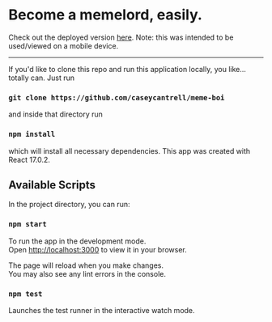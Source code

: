 # Become a memelord, easily.


Check out the deployed version [here](https://memeboi.netlify.app). Note: this was intended to be used/viewed on a mobile device.

---

If you'd like to clone this repo and run this application locally, you like... totally can. Just run


### `git clone https://github.com/caseycantrell/meme-boi`


and inside that directory run


### `npm install`


which will install all necessary dependencies. This app was created with React 17.0.2.


## Available Scripts

In the project directory, you can run:

### `npm start`

To run the app in the development mode.\
Open [http://localhost:3000](http://localhost:3000) to view it in your browser.

The page will reload when you make changes.\
You may also see any lint errors in the console.

### `npm test`

Launches the test runner in the interactive watch mode.


